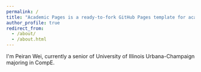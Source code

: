 ```yaml
---
permalink: /
title: "Academic Pages is a ready-to-fork GitHub Pages template for academic personal websites"
author_profile: true
redirect_from: 
  - /about/
  - /about.html
---
```


I'm Peiran Wei, currently a senior of University of Illinois Urbana-Champaign majoring in CompE.